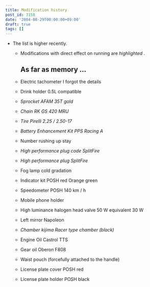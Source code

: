 ```yaml
---
title: Modification history
post_id: 3158
date: '2004-08-29T00:00:00+09:00'
draft: true
tags: []
---
```


*   The list is higher recently.
    
    *   Modifications with direct effect on running are _highlighted_ .
        
        ## As far as memory ...
        
    *   Electric tachometer I forgot the details
        
    *   Drink holder 0.5L compatible
    *   _Sprocket AFAM 35T gold_
    *   _Chain RK GS 420 MRU_
    *   _Tire Pirelli 2.25 / 2.50-17_
    *   _Battery Enhancement Kit PPS Racing A_
    *   Number rushing up stay
    *   _High performance plug code SplitFire_
    *   _High performance plug SplitFire_
    *   Fog lamp cold gradation
    *   Indicator kit POSH red Orange green
    *   Speedometer POSH 140 km / h
    *   Mobile phone holder
    *   High luminance halogen head valve 50 W equivalent 30 W
    *   Left mirror Napoleon
    *   _Chamber kijima Racer type chamber (black)_
    *   Engine Oil Castrol TTS
    *   Gear oil Oberon F808
    *   Waist pouch (forcefully attached to the handle)
    *   License plate cover POSH red
    *   License plate holder POSH black
